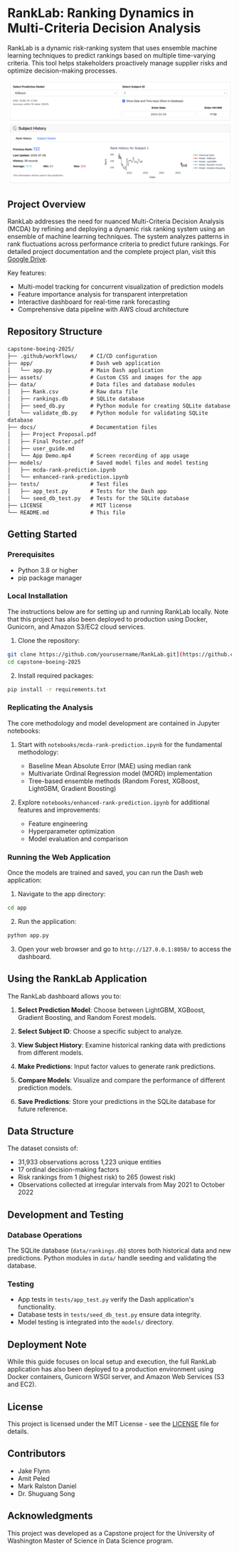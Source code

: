 # RankLab: Ranking Dynamics in Multi-Criteria Decision Analysis

RankLab is a dynamic risk-ranking system that uses ensemble machine learning techniques to predict rankings based on multiple time-varying criteria. This tool helps stakeholders proactively manage supplier risks and optimize decision-making processes.

![RankLab](assets/ranklab_dashboard.png)

## Project Overview

RankLab addresses the need for nuanced Multi-Criteria Decision Analysis (MCDA) by refining and deploying a dynamic risk ranking system using an ensemble of machine learning techniques. The system analyzes patterns in rank fluctuations across performance criteria to predict future rankings. For detailed project documentation and the complete project plan, visit this [Google Drive](https://drive.google.com/drive/folders/16ztBnDYcFYFvIZCSEksDtsQ0AAZStirj?usp=sharing).

Key features:
- Multi-model tracking for concurrent visualization of prediction models
- Feature importance analysis for transparent interpretation
- Interactive dashboard for real-time rank forecasting
- Comprehensive data pipeline with AWS cloud architecture

## Repository Structure

```
capstone-boeing-2025/
├── .github/workflows/    # CI/CD configuration
├── app/                  # Dash web application
│   └── app.py            # Main Dash application
├── assets/               # Custom CSS and images for the app
├── data/                 # Data files and database modules
│   ├── Rank.csv          # Raw data file
│   ├── rankings.db       # SQLite database
│   ├── seed_db.py        # Python module for creating SQLite database
│   └── validate_db.py    # Python module for validating SQLite database
├── docs/                 # Documentation files
│   ├── Project Proposal.pdf
│   ├── Final Poster.pdf
│   ├── user_guide.md
│   └── App Demo.mp4      # Screen recording of app usage
├── models/               # Saved model files and model testing
│   ├── mcda-rank-prediction.ipynb
│   └── enhanced-rank-prediction.ipynb
├── tests/                # Test files
│   ├── app_test.py       # Tests for the Dash app
│   └── seed_db_test.py   # Tests for the SQLite database
├── LICENSE               # MIT license
└── README.md             # This file
```

## Getting Started

### Prerequisites

- Python 3.8 or higher
- pip package manager

### Local Installation

The instructions below are for setting up and running RankLab locally. Note that this project has also been deployed to production using Docker, Gunicorn, and Amazon S3/EC2 cloud services.

1. Clone the repository:
```bash
git clone https://github.com/yourusername/RankLab.git](https://github.com/apeled/capstone-boeing-2025.git)
cd capstone-boeing-2025
```

2. Install required packages:
```bash
pip install -r requirements.txt
```

### Replicating the Analysis

The core methodology and model development are contained in Jupyter notebooks:

1. Start with `notebooks/mcda-rank-prediction.ipynb` for the fundamental methodology:
   - Baseline Mean Absolute Error (MAE) using median rank
   - Multivariate Ordinal Regression model (MORD) implementation
   - Tree-based ensemble methods (Random Forest, XGBoost, LightGBM, Gradient Boosting)

2. Explore `notebooks/enhanced-rank-prediction.ipynb` for additional features and improvements:
   - Feature engineering
   - Hyperparameter optimization
   - Model evaluation and comparison

### Running the Web Application

Once the models are trained and saved, you can run the Dash web application:

1. Navigate to the app directory:
```bash
cd app
```

2. Run the application:
```bash
python app.py
```

3. Open your web browser and go to `http://127.0.0.1:8050/` to access the dashboard.

## Using the RankLab Application

The RankLab dashboard allows you to:

1. **Select Prediction Model**: Choose between LightGBM, XGBoost, Gradient Boosting, and Random Forest models.

2. **Select Subject ID**: Choose a specific subject to analyze.

3. **View Subject History**: Examine historical ranking data with predictions from different models.

4. **Make Predictions**: Input factor values to generate rank predictions.

5. **Compare Models**: Visualize and compare the performance of different prediction models.

6. **Save Predictions**: Store your predictions in the SQLite database for future reference.

## Data Structure

The dataset consists of:
- 31,933 observations across 1,223 unique entities
- 17 ordinal decision-making factors
- Risk rankings from 1 (highest risk) to 265 (lowest risk)
- Observations collected at irregular intervals from May 2021 to October 2022

## Development and Testing

### Database Operations

The SQLite database (`data/rankings.db`) stores both historical data and new predictions. Python modules in `data/` handle seeding and validating the database.

### Testing

- App tests in `tests/app_test.py` verify the Dash application's functionality.
- Database tests in `tests/seed_db_test.py` ensure data integrity.
- Model testing is integrated into the `models/` directory.

## Deployment Note

While this guide focuses on local setup and execution, the full RankLab application has also been deployed to a production environment using Docker containers, Gunicorn WSGI server, and Amazon Web Services (S3 and EC2).

## License

This project is licensed under the MIT License - see the [LICENSE](LICENSE) file for details.

## Contributors

- Jake Flynn
- Amit Peled
- Mark Ralston Daniel
- Dr. Shuguang Song

## Acknowledgments

This project was developed as a Capstone project for the University of Washington Master of Science in Data Science program.
